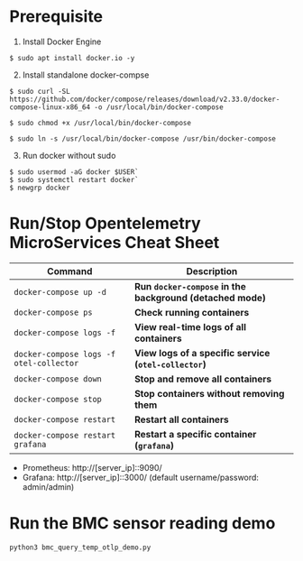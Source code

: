 # Prerequisite
1. Install Docker Engine
```
$ sudo apt install docker.io -y
```
2. Install standalone docker-compse
```
$ sudo curl -SL https://github.com/docker/compose/releases/download/v2.33.0/docker-compose-linux-x86_64 -o /usr/local/bin/docker-compose
```
```
$ sudo chmod +x /usr/local/bin/docker-compose

$ sudo ln -s /usr/local/bin/docker-compose /usr/bin/docker-compose
```
3. Run docker without sudo
```
$ sudo usermod -aG docker $USER`
$ sudo systemctl restart docker`
$ newgrp docker
```

# Run/Stop Opentelemetry MicroServices Cheat Sheet
| **Command** | **Description** |
|------------|---------------|
| `docker-compose up -d` | **Run `docker-compose` in the background (detached mode)** |
| `docker-compose ps` | **Check running containers** |
| `docker-compose logs -f` | **View real-time logs of all containers** |
| `docker-compose logs -f otel-collector` | **View logs of a specific service (`otel-collector`)** |
| `docker-compose down` | **Stop and remove all containers** |
| `docker-compose stop` | **Stop containers without removing them** |
| `docker-compose restart` | **Restart all containers** |
| `docker-compose restart grafana` | **Restart a specific container (`grafana`)** |

* Prometheus: http://[server_ip]::9090/
* Grafana: http://[server_ip]::3000/ (default username/password: admin/admin)

# Run the BMC sensor reading demo
`python3 bmc_query_temp_otlp_demo.py`



